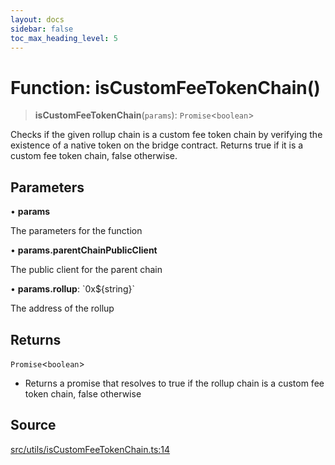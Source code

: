 ```yaml
---
layout: docs
sidebar: false
toc_max_heading_level: 5
---
```


# Function: isCustomFeeTokenChain()

> **isCustomFeeTokenChain**(`params`): `Promise`\<`boolean`\>

Checks if the given rollup chain is a custom fee token chain by verifying the
existence of a native token on the bridge contract. Returns true if it is a
custom fee token chain, false otherwise.

## Parameters

• **params**

The parameters for the function

• **params.parentChainPublicClient**

The public client for the parent chain

• **params.rollup**: \`0x$\{string\}\`

The address of the rollup

## Returns

`Promise`\<`boolean`\>

- Returns a promise that resolves to true if the rollup chain is a custom fee token chain, false otherwise

## Source

[src/utils/isCustomFeeTokenChain.ts:14](https://github.com/anegg0/arbitrum-orbit-sdk/blob/b24cbe9cd68eb30d18566196d2c909bd4086db10/src/utils/isCustomFeeTokenChain.ts#L14)
